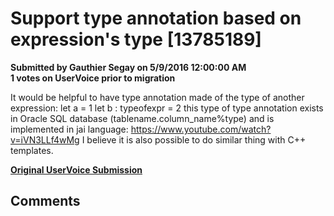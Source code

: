 # Support type annotation based on expression's type [13785189] #

**Submitted by Gauthier Segay on 5/9/2016 12:00:00 AM**  
**1 votes on UserVoice prior to migration**  

It would be helpful to have type annotation made of the type of another expression:
let a = 1
let b : typeofexpr<a> = 2
this type of type annotation exists in Oracle SQL database (tablename.column_name%type) and is implemented in jai language:
https://www.youtube.com/watch?v=iVN3LLf4wMg
I believe it is also possible to do similar thing with C++ templates.



**[Original UserVoice Submission](https://fslang.uservoice.com/forums/245727-f-language/suggestions/13785189)**


## Comments ##

